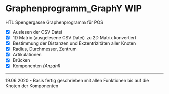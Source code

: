 # Graphenprogramm_GraphY WIP
HTL Spengergasse Graphenprogramm für POS

- [x] Auslesen der CSV Datei
- [x] 1D Matrix (ausgelesene CSV Datei) zu 2D Matrix konvertiert
- [x] Bestimmung der Distanzen und Exzentrizitäten aller Knoten
- [x] Radius, Durchmesser, Zentrum
- [x] Artikulationen
- [x] Brücken
- [x] Komponenten *(Anzahl)*

---

19.06.2020 - Basis fertig geschrieben mit allen Funktionen bis auf die Knoten der Komponenten
